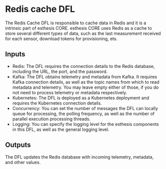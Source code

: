 # Redis cache DFL

The Redis Cache DFL is responsible to cache data in Redis and it is a intrinsic part of esthesis CORE. esthesis CORE
uses Redis as a cache to store several different types of data, such as the last measurement received for each sensor,
download tokens for provisioning, ets.

## Inputs

- Redis: The DFL requires the connection details to the Redis database, including the URL, the port, and the password.
- Kafka: The DFL obtains telemetry and metadata from Kafka. It requires Kafka connection details, as well as the topic
  names from which to read metadata and telemetry. You may leave empty either of those, if you do not need to process
  telemetry or metadata respectively.
- Kubernetes: The DFL is deployed as a Kubernetes deployment and requires the Kubernetes connection details.
- Concurrency: You can set the number of messages the DFL can locally queue for processing, the polling frequency, as
  well as the number of parallel execution processing threads.
- Logging: You can specify the logging level for the esthesis components in this DFL, as well as the general logging
  level.

## Outputs

The DFL updates the Redis database with incoming telemetry, metadata, and other values.